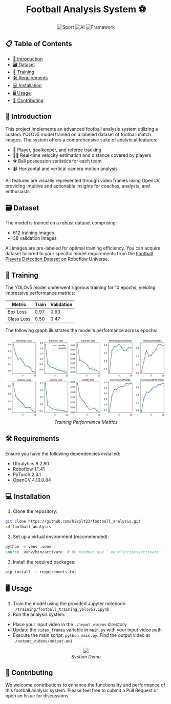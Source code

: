 <h1 align="center">Football Analysis System ⚽</h1>

<p align="center">
   <img src="https://img.shields.io/badge/Sport-Football-green" alt="Sport">
   <img src="https://img.shields.io/badge/AI-Computer%20Vision-blue" alt="AI"> 
   <img src="https://img.shields.io/badge/Framework-PyTorch-red" alt="Framework">
</p>

## 📋 Table of Contents
- [🌟 Introduction](#-introduction)
- [🗃️ Dataset](#️-dataset)
- [🧠 Training](#-training)
- [🛠️ Requirements](#️-requirements)
- [💻 Installation](#-installation)
- [🖥️ Usage](#️-usage)
- [🤝 Contributing](#-contributing)

## 🌟 Introduction

This project implements an advanced football analysis system utilizing a custom YOLOv5 model trained on a labeled dataset of football match images. The system offers a comprehensive suite of analytical features:

- 👥 Player, goalkeeper, and referee tracking
- 🏃‍♂️ Real-time velocity estimation and distance covered by players
- ⚽ Ball possession statistics for each team
- 📹 Horizontal and vertical camera motion analysis

All features are visually represented through video frames using OpenCV, providing intuitive and actionable insights for coaches, analysts, and enthusiasts.

## 🗃️ Dataset

The model is trained on a robust dataset comprising:
- 612 training images
- 38 validation images

All images are pre-labeled for optimal training efficiency. You can acquire dataset tailored to your specific model requirements from the [Football Players Detection Dataset](https://universe.roboflow.com/roboflow-jvuqo/football-players-detection-3zvbc/dataset/1) on Roboflow Universe.

## 🧠 Training

The YOLOv5 model underwent rigorous training for 10 epochs, yielding impressive performance metrics:

| Metric | Train | Validation |
|--------|-------|------------|
| Box Loss | 0.97 | 0.93 |
| Class Loss | 0.50 | 0.47 |

The following graph illustrates the model's performance across epochs:

<p align="center">
  <img src="./tranning/runs/detect/train/results.png" width="800"><br/>
  <em>Training Performance Metrics</em>
</p>

## 🛠️ Requirements

Ensure you have the following dependencies installed:

- Ultralytics 8.2.80
- Roboflow 1.1.41
- PyTorch 2.3.1
- OpenCV 4.10.0.84

## 💻 Installation

1. Clone the repository:
```bash
git clone https://github.com/hieplt23/football_analysis.git
cd football_analysis
```
2. Set up a virtual environment (recommended):
```bash
python -m venv .venv
source .venv/bin/activate  # On Windows use `.venv\Scripts\activate`
```
3. Install the required packages:
```bash
pip install -r requirements.txt
```

## 🖥 Usage
1. Train the model using the provided Jupyter notebook: ``./training/football_training_yolov5s.ipynb``
2. Run the analysis system:
- Place your input video in the ``./input_videos`` directory
- Update the ``video_frames`` variable in ``main.py`` with your input video path
- Execute the main script: ``python main.py``. Find the output video at ``./output_videos/output.avi``
<p align="center">
 <img src="./output_videos/demo.gif" width=900></br>
  <em>System Demo</em>
</p>

## 🤝 Contributing
We welcome contributions to enhance the functionality and performance of this football analysis system. Please feel free to submit a Pull Request or open an Issue for discussions.
